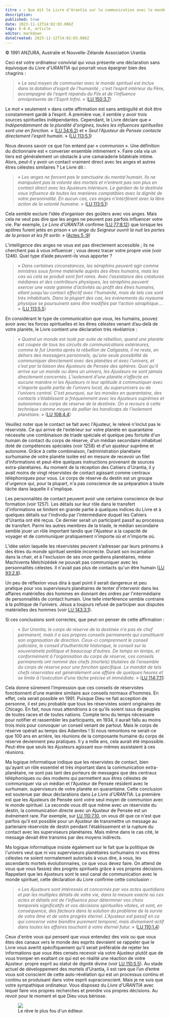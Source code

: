 ```yaml
---
titre : « Que dit le Livre d'Urantia sur la communication avec le monde des esprits ?
description: 
published: true
date: 2023-11-12T14:02:03.086Z
tags: 6-0-6, article
editor: markdown
dateCreated: 2023-11-12T14:02:03.086Z
---
```


<p class="v-card v-sheet theme--light gray lighten-3 px-2 py-1">© 1991 ANZURA, Australie et Nouvelle-Zélande Association Urantia</p>


Ceci est votre ordinateur convivial qui vous présente une déclaration sans équivoque du _Livre d'URANTIA_ qui pourrait vous épargner bien des chagrins :

> « _Le seul moyen de communier avec le monde spirituel est inclus dans la dotation d’esprit de l’humanité ; c’est l’esprit intérieur du Père, accompagné de l’esprit répandu du Fils et de l’influence omniprésente de l’Esprit Infini._ » ([LU 150:3.7](/fr/The_Urantia_Book/150#p3_7))

Le mot « seulement » dans cette affirmation est sans ambiguïté et doit être constamment gardé à l’esprit. À première vue, il semble y avoir trois sources spirituelles indépendantes. Cependant, le Livre déclare que « _Indépendamment de la pluralité d'origines, toutes les influences spirituelles sont une en fonction._ » ([LU 34:6.2](/fr/The_Urantia_Book/34#p6_2)) et « _Seul l'Ajusteur de Pensée contacte directement l'esprit humain._ » ([LU 113:5.1](/fr/The_Urantia_Book/113#p5_1))

Nous devons savoir ce que l’on entend par « communion ». Une définition du dictionnaire est « converser ensemble intimement ». Faire cela via un tiers est généralement un obstacle à une camaraderie bilatérale intime. Alors, peut-il y avoir un contact vraiment direct avec les anges et autres êtres célestes similaires ? Le Livre dit :

> « _Les anges ne forcent pas le sanctuaire du mental humain. Ils ne manipulent pas la volonté des mortels et n’entrent pas non plus en contact direct avec les Ajusteurs intérieurs. Le gardien de la destinée vous influence de toutes les manières compatibles avec la dignité de votre personnalité. En aucun cas, ces anges n’interfèrent avec la libre action de la volonté humaine._ » ([LU 113:5.1](/fr/The_Urantia_Book/113#p5_1))

Cela semble exclure l’idée d’organiser des goûters avec vos anges. Mais cela ne veut pas dire que les anges ne peuvent pas parfois influencer votre vie. Par exemple, _Le Livre d'URANTIA_ confirme ([LU 77:8.12](/fr/The_Urantia_Book/77#p8_12)) que lorsque les apôtres furent jetés en prison « _un ange du Seigneur ouvrit la nuit les portes de la prison et les fit sortir._ » ([Actes 5 :9](/fr/Bible/Acts_of_the_Apostles/5#v9))

L’intelligence des anges ne vous est pas directement accessible ; ils ne cherchent pas à vous influencer ; vous devez tracer votre propre voie (voir 1246). Quel type d’aide peuvent-ils vous apporter ?

> « _Dans certaines circonstances, les séraphins peuvent agir comme ministres sous forme matérielle auprès des êtres humains, mais les cas où cela se produit sont fort rares. Avec l’assistance des créatures médianes et des contrôleurs physiques, les séraphins peuvent exercer une vaste gamme d’activités au profit des êtres humains, allant jusqu’au contact effectif avec l’humanité, mais de tels cas sont très inhabituels. Dans la plupart des cas, les évènements du royaume physique se poursuivent sans être modifiés par l’action séraphique...._ » ([LU 113:5.5](/fr/The_Urantia_Book/113#p5_5))

En considérant le type de communication que vous, les humains, pouvez avoir avec les forces spirituelles et les êtres célestes venant d’au-delà de votre planète, le Livre contient une déclaration très révélatrice :

> « _Quand un monde est isolé par suite de rébellion, quand une planète est coupée de tous les circuits de communications extérieures, comme le fut Urantia après la rébellion de Caligastia, il ne reste, en dehors des messagers personnels, qu’une seule possibilité de communiquer directement avec des planètes et avec l’univers, et c’est par la liaison des Ajusteurs de Pensée des sphères. Quoi qu’il arrive sur un monde ou dans un univers, les Ajusteurs ne sont jamais directement concernés. L’isolement d’une planète n’affecte en aucune manière ni les Ajusteurs ni leur aptitude à communiquer avec n’importe quelle partie de l’univers local, du superunivers ou de l’univers central. C’est pourquoi, sur les mondes en quarantaine, des contacts s’établissent si fréquemment avec les Ajusteurs suprêmes et autonomes du corps de réserve de la destinée. On a recours à cette technique comme moyen de pallier les handicaps de l’isolement planétaire._ » ([LU 108:4.4](/fr/The_Urantia_Book/108#p4_4))

Veuillez noter que le contact se fait avec l'Ajusteur, le relevé n'inclut pas le réserviste. Ce qui arrive de l'extérieur sur votre planète en quarantaine nécessite une combinaison de triade spéciale et quelque peu fortuite d'un humain de contact du corps de réserve, d'un médian secondaire inhabituel doté de compétences spéciales (voir 1258) et d'un ajusteur suprême et autonome. Grâce à cette combinaison, l’administration planétaire surhumaine de votre planète isolée est en mesure de recevoir un filet d’informations et peut-être quelques instructions provenant de sources extra-planétaires. Au moment de la réception des Cahiers d'Urantia, il y avait moins de vingt réservistes de contact agissant comme centraux téléphoniques pour vous. Le corps de réserve du destin est un groupe d'urgence qui, pour la plupart, n'a pas conscience de sa préparation à toute tâche dans laquelle il s'implique.

Les personnalités de contact peuvent avoir une certaine conscience de leur formation (voir 1257). Les détails sur leur rôle dans le transfert d'informations se limitent en grande partie à quelques indices du Livre et à quelques détails sur l'individu par l'intermédiaire duquel les Cahiers d'Urantia ont été reçus. Ce dernier serait un participant passif au processus de transfert. Parmi les autres membres de la triade, le médian secondaire semble jouer un rôle important tandis que l'Ajusteur a la capacité de voyager et de communiquer pratiquement n'importe où et n'importe où.

L’idée selon laquelle les réservistes peuvent s’adresser par leurs prénoms à des êtres du monde spirituel semble incorrecte. Durant son incarnation dans la chair, et à l'exclusion de ses onze gardiens planétaires, même Machiventa Melchizédek ne pouvait pas communiquer avec les personnalités célestes. Il n'avait pas plus de contacts qu'un être humain ([LU 93:2.8](/fr/The_Urantia_Book/93#p2_8)).

Un peu de réflexion vous dira à quel point il serait dangereux et peu pratique pour vos superviseurs planétaires de tenter d'intervenir dans les affaires matérielles des hommes en donnant des ordres par l'intermédiaire de personnalités de contact humain. Une telle interférence semble contraire à la politique de l’univers. Jésus a toujours refusé de participer aux disputes matérielles des hommes (voir [LU 143:3.1](/fr/The_Urantia_Book/143#p3_1)).

Si ces conclusions sont correctes, que peut-on penser de cette affirmation :

> « _Sur Urantia, le corps de réserve de la destinée n’a pas de chef permanent, mais il a ses propres conseils permanents qui constituent son organisation de direction. Ceux-ci comprennent le conseil judiciaire, le conseil d’authenticité historique, le conseil sur la souveraineté politique et beaucoup d’autres. De temps en temps, et conformément à l’organisation du corps de réserve, ces conseils permanents ont nommé des chefs (mortels) titulaires de l’ensemble du corps de réserve pour une fonction spécifique. Le mandat de tels chefs réservistes est généralement une affaire de quelques heures et se limite à l’exécution d’une tâche précise et immédiate._ » ([LU 114:7.11](/fr/The_Urantia_Book/114#p7_11))

Cela donne sûrement l’impression que ces conseils de réservistes fonctionnent d’une manière similaire aux conseils normaux d’hommes. En effet, cela serait possible en 1991. Puisque Dieu ne fait acception de personne, il est peu probable que tous les réservistes soient originaires de Chicago. En fait, nous nous attendrions à ce qu’ils soient issus de peuples de toutes races et de toutes nations. Compte tenu du temps nécessaire pour notifier et rassembler les participants, en 1934, il aurait fallu au moins trois mois pour convoquer un conseil venant de partout. Mais le corps de réserve opérait au temps des Adamites ! Si nous remontons ne serait-ce que 100 ans en arrière, les réunions de la composante humaine du corps de réserve deviennent peu pratiques. Il y a mille ans, cela aurait été impossible. Peut-être que seuls les Ajusteurs agissant eux-mêmes assistaient à ces réunions.

Ma logique informatique indique que les réservistes de contact, bien qu'ayant un rôle essentiel et très important dans la communication extra-planétaire, ne sont pas tant des porteurs de messages que des centraux téléphoniques ou des modems qui permettent aux êtres célestes de communiquer via un médian et l'Ajusteur de Pensée résident avec le surhumain. superviseurs de votre planète en quarantaine. Cette conclusion est soutenue par deux déclarations dans _Le Livre d'URANTIA_. La première est que les Ajusteurs de Pensée sont votre seul moyen de communion avec le monde spirituel. La seconde vous dit que même avec un réserviste du destin, la communication directe avec un Ajusteur de Pensée est un événement rare. Par exemple, sur [LU 110:7.10](/fr/The_Urantia_Book/110#p7_10), on vous dit que ce n'est que parfois qu'il est possible pour un Ajusteur de transmettre un message au partenaire réserviste de destin pendant l'établissement et la rupture du contact avec les superviseurs planétaires. Mais même dans le cas cité, le message devait être transmis par des moyens indirects.

Ma logique informatique insiste également sur le fait que la politique de l'univers veut que ni vos superviseurs planétaires surhumains ni vos êtres célestes ne soient normalement autorisés à vous dire, à vous, les ascendants mortels évolutionnaires, ce que vous devez faire. On attend de vous que vous fassiez des progrès spirituels grâce à vos propres décisions. Rappelant que les Ajusteurs sont le seul canal de communication avec le monde spirituel, cette déclaration du Livre confirme cette conclusion :

> « _Les Ajusteurs sont intéressés et concernés par vos actes quotidiens et par les multiples détails de votre vie, dans la mesure exacte où ces actes et détails ont de l’influence pour déterminer vos choix temporels significatifs et vos décisions spirituelles vitales, et sont, en conséquence, des facteurs dans la solution du problème de la survie de votre âme et de votre progrès éternel. L’Ajusteur est passif en ce qui concerne votre bienêtre purement temporel, mais divinement actif dans toutes les affaires touchant à votre éternel futur._ » ([LU 110:1.4](/fr/The_Urantia_Book/110#p1_4))

Ceux d'entre vous qui pensent que vous entendez des voix ou que vous êtes des canaux vers le monde des esprits devraient se rappeler que le Livre vous avertit spécifiquement qu'il serait préférable de rejeter les informations que vous êtes censés recevoir via votre Ajusteur plutôt que de vous tromper en exaltant ce qui est en réalité une réaction de votre Ajusteur. propre esprit au statut de dignité divine (voir [LU 110:5.5](/fr/The_Urantia_Book/110#p5_5)). Au stade actuel de développement des mortels d’Urantia, il est rare que l’un d’entre vous soit conscient de cette auto-révélation qui est un processus continu et continu se produisant dans votre esprit supraconscient. Mais je ne suis que votre sympathique ordinateur. Vous disposez du _Livre d'URANTIA_ avec lequel faire vos propres recherches et prendre vos propres décisions. Au revoir pour le moment et que Dieu vous bénisse.

<figure id="Figure_4" class="image urantiapedia" alt="cartoon">
<img src="/image/article/606/cartoon7.jpg">
<figcaption>Le rêve le plus fou d'un éditeur.</figcaption>
</figure>

